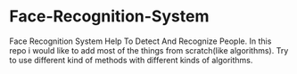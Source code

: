 # Face-Recognition-System
Face Recognition System Help To Detect And Recognize People.
In this repo i would like to add most of the things from scratch(like algorithms).
Try to use different kind of methods with different kinds of algorithms. 
